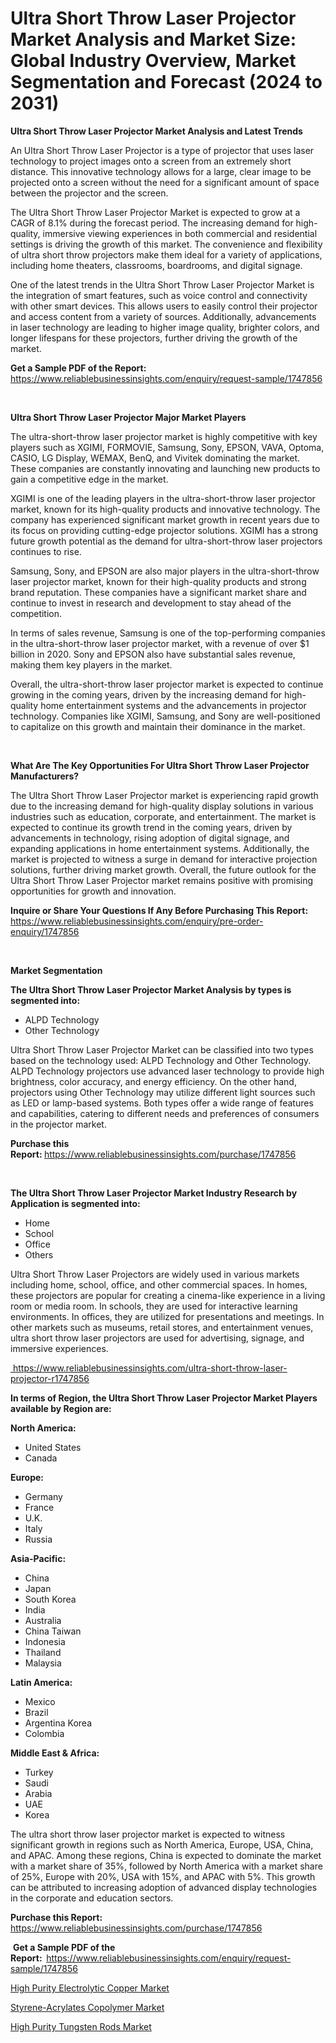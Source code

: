 <p><h1>Ultra Short Throw Laser Projector Market Analysis and Market Size: Global Industry Overview, Market Segmentation and Forecast (2024 to 2031)</h1></p><p><strong>Ultra Short Throw Laser Projector Market Analysis and Latest Trends</strong></p>
<p><p>An Ultra Short Throw Laser Projector is a type of projector that uses laser technology to project images onto a screen from an extremely short distance. This innovative technology allows for a large, clear image to be projected onto a screen without the need for a significant amount of space between the projector and the screen.</p><p>The Ultra Short Throw Laser Projector Market is expected to grow at a CAGR of 8.1% during the forecast period. The increasing demand for high-quality, immersive viewing experiences in both commercial and residential settings is driving the growth of this market. The convenience and flexibility of ultra short throw projectors make them ideal for a variety of applications, including home theaters, classrooms, boardrooms, and digital signage.</p><p>One of the latest trends in the Ultra Short Throw Laser Projector Market is the integration of smart features, such as voice control and connectivity with other smart devices. This allows users to easily control their projector and access content from a variety of sources. Additionally, advancements in laser technology are leading to higher image quality, brighter colors, and longer lifespans for these projectors, further driving the growth of the market.</p></p>
<p><strong>Get a Sample PDF of the Report:&nbsp;</strong> <a href="https://www.reliablebusinessinsights.com/enquiry/request-sample/1747856">https://www.reliablebusinessinsights.com/enquiry/request-sample/1747856</a></p>
<p>&nbsp;</p>
<p><strong>Ultra Short Throw Laser Projector Major Market Players</strong></p>
<p><p>The ultra-short-throw laser projector market is highly competitive with key players such as XGIMI, FORMOVIE, Samsung, Sony, EPSON, VAVA, Optoma, CASIO, LG Display, WEMAX, BenQ, and Vivitek dominating the market. These companies are constantly innovating and launching new products to gain a competitive edge in the market.</p><p>XGIMI is one of the leading players in the ultra-short-throw laser projector market, known for its high-quality products and innovative technology. The company has experienced significant market growth in recent years due to its focus on providing cutting-edge projector solutions. XGIMI has a strong future growth potential as the demand for ultra-short-throw laser projectors continues to rise.</p><p>Samsung, Sony, and EPSON are also major players in the ultra-short-throw laser projector market, known for their high-quality products and strong brand reputation. These companies have a significant market share and continue to invest in research and development to stay ahead of the competition. </p><p>In terms of sales revenue, Samsung is one of the top-performing companies in the ultra-short-throw laser projector market, with a revenue of over $1 billion in 2020. Sony and EPSON also have substantial sales revenue, making them key players in the market.</p><p>Overall, the ultra-short-throw laser projector market is expected to continue growing in the coming years, driven by the increasing demand for high-quality home entertainment systems and the advancements in projector technology. Companies like XGIMI, Samsung, and Sony are well-positioned to capitalize on this growth and maintain their dominance in the market.</p></p>
<p>&nbsp;</p>
<p><strong>What Are The Key Opportunities For Ultra Short Throw Laser Projector Manufacturers?</strong></p>
<p><p>The Ultra Short Throw Laser Projector market is experiencing rapid growth due to the increasing demand for high-quality display solutions in various industries such as education, corporate, and entertainment. The market is expected to continue its growth trend in the coming years, driven by advancements in technology, rising adoption of digital signage, and expanding applications in home entertainment systems. Additionally, the market is projected to witness a surge in demand for interactive projection solutions, further driving market growth. Overall, the future outlook for the Ultra Short Throw Laser Projector market remains positive with promising opportunities for growth and innovation.</p></p>
<p><strong>Inquire or Share Your Questions If Any Before Purchasing This Report:</strong> <a href="https://www.reliablebusinessinsights.com/enquiry/pre-order-enquiry/1747856">https://www.reliablebusinessinsights.com/enquiry/pre-order-enquiry/1747856</a></p>
<p>&nbsp;</p>
<p><strong>Market Segmentation</strong></p>
<p><strong>The Ultra Short Throw Laser Projector Market Analysis by types is segmented into:</strong></p>
<p><ul><li>ALPD Technology</li><li>Other Technology</li></ul></p>
<p><p>Ultra Short Throw Laser Projector Market can be classified into two types based on the technology used: ALPD Technology and Other Technology. ALPD Technology projectors use advanced laser technology to provide high brightness, color accuracy, and energy efficiency. On the other hand, projectors using Other Technology may utilize different light sources such as LED or lamp-based systems. Both types offer a wide range of features and capabilities, catering to different needs and preferences of consumers in the projector market.</p></p>
<p><strong>Purchase this Report:&nbsp;</strong><a href="https://www.reliablebusinessinsights.com/purchase/1747856">https://www.reliablebusinessinsights.com/purchase/1747856</a></p>
<p>&nbsp;</p>
<p><strong>The Ultra Short Throw Laser Projector Market Industry Research by Application is segmented into:</strong></p>
<p><ul><li>Home</li><li>School</li><li>Office</li><li>Others</li></ul></p>
<p><p>Ultra Short Throw Laser Projectors are widely used in various markets including home, school, office, and other commercial spaces. In homes, these projectors are popular for creating a cinema-like experience in a living room or media room. In schools, they are used for interactive learning environments. In offices, they are utilized for presentations and meetings. In other markets such as museums, retail stores, and entertainment venues, ultra short throw laser projectors are used for advertising, signage, and immersive experiences.</p></p>
<p><a href="https://www.reliablebusinessinsights.com/ultra-short-throw-laser-projector-r1747856">&nbsp;https://www.reliablebusinessinsights.com/ultra-short-throw-laser-projector-r1747856</a></p>
<p><strong>In terms of Region, the Ultra Short Throw Laser Projector Market Players available by Region are:</strong></p>
<p>
    <p> <strong> North America: </strong>
        <ul>
            <li>United States</li>
            <li>Canada</li>
        </ul>
        </p> 
    <p> <strong> Europe: </strong>
        <ul>
            <li>Germany</li>
            <li>France</li>
            <li>U.K.</li>
            <li>Italy</li>
            <li>Russia</li>
        </ul>
        </p> 
    <p> <strong> Asia-Pacific: </strong>
        <ul>
            <li>China</li>
            <li>Japan</li>
            <li>South Korea</li>
            <li>India</li>
            <li>Australia</li>
            <li>China Taiwan</li>
            <li>Indonesia</li>
            <li>Thailand</li>
            <li>Malaysia</li>
        </ul>
        </p> 
    <p> <strong> Latin America: </strong>
        <ul>
            <li>Mexico</li>
            <li>Brazil</li>
            <li>Argentina Korea</li>
            <li>Colombia</li>
        </ul>
        </p> 
    <p> <strong> Middle East & Africa: </strong>
        <ul>
            <li>Turkey</li>
            <li>Saudi</li>
            <li>Arabia</li>
            <li>UAE</li>
            <li>Korea</li>
        </ul>
    </p>
    </p>
<p><p>The ultra short throw laser projector market is expected to witness significant growth in regions such as North America, Europe, USA, China, and APAC. Among these regions, China is expected to dominate the market with a market share of 35%, followed by North America with a market share of 25%, Europe with 20%, USA with 15%, and APAC with 5%. This growth can be attributed to increasing adoption of advanced display technologies in the corporate and education sectors.</p></p>
<p><strong>Purchase this Report: </strong><a href="https://www.reliablebusinessinsights.com/purchase/1747856">https://www.reliablebusinessinsights.com/purchase/1747856</a></p>
<p>&nbsp;<strong>Get a Sample PDF of the Report:&nbsp;&nbsp;</strong><a href="https://www.reliablebusinessinsights.com/enquiry/request-sample/1747856">https://www.reliablebusinessinsights.com/enquiry/request-sample/1747856</a></p>
<p><strong></strong></p>
<p><p><a href="https://github.com/trameciabutler45/Market-Research-Report-List-1/blob/main/high-purity-electrolytic-copper-market.md">High Purity Electrolytic Copper Market</a></p><p><a href="https://view.publitas.com/reportprime-1/insights-into-the-styrene-acrylates-copolymer-market-size-which-is-expanding-with-a-10-9-cagr-from-2024-2031/">Styrene-Acrylates Copolymer Market</a></p><p><a href="https://github.com/avakerr6577/Market-Research-Report-List-1/blob/main/high-purity-tungsten-rods-market.md">High Purity Tungsten Rods Market</a></p></p>